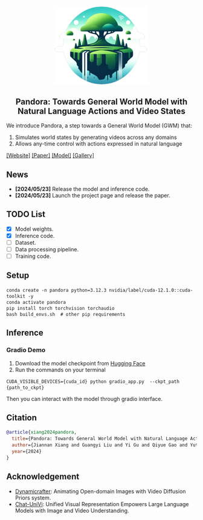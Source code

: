 <p align="center">
    <img src="./assets/logo.png" width="250"/>
</p>
<h2 align="center"> Pandora: Towards General World Model with Natural Language Actions and Video States</h2>

We introduce Pandora, a step towards a General World Model (GWM) that:
1. Simulates world states by generating videos across any domains
2. Allows any-time control with actions expressed in natural language

[[Website]](https://world-model.maitrix.org/)
[[Paper]](https://world-model.maitrix.org/assets/pandora.pdf)
[[Model]](https://huggingface.co/maitrix-org/Pandora)
[[Gallery]](https://world-model.maitrix.org/gallery.html)

## News
- __[2024/05/23]__ Release the model and inference code.
- __[2024/05/23]__ Launch the project page and release the paper.

## TODO List
* [x] Model weights.
* [x] Inference code.
* [ ] Dataset.
* [ ] Data processing pipeline.
* [ ] Training code.

## Setup
```shell
conda create -n pandora python=3.12.3 nvidia/label/cuda-12.1.0::cuda-toolkit -y
conda activate pandora
pip install torch torchvision torchaudio
bash build_envs.sh  # other pip requirements
```

## Inference
### Gradio Demo
1. Download the model checkpoint from [Hugging Face](https://huggingface.co/maitrix-org/Pandora)
2. Run the commands on your terminal
```shell
CUDA_VISIBLE_DEVICES={cuda_id} python gradio_app.py  --ckpt_path {path_to_ckpt}
```

Then you can interact with the model through gradio interface.

## Citation
```bib
@article{xiang2024pandora,
  title={Pandora: Towards General World Model with Natural Language Actions and Video States},
  author={Jiannan Xiang and Guangyi Liu and Yi Gu and Qiyue Gao and Yuting Ning and Yuheng Zha and Zeyu Feng and Tianhua Tao and Shibo Hao and Yemin Shi and Zhengzhong Liu and Eric P. Xing and Zhiting Hu},
  year={2024}
}
```

## Acknowledgement
* [Dynamicrafter](https://github.com/Doubiiu/DynamiCrafter/tree/main): Animating Open-domain Images with Video Diffusion Priors
  system.
* [Chat-UniVi](https://github.com/PKU-YuanGroup/Chat-UniVi): Unified Visual Representation Empowers Large Language Models with Image and Video Understanding.
